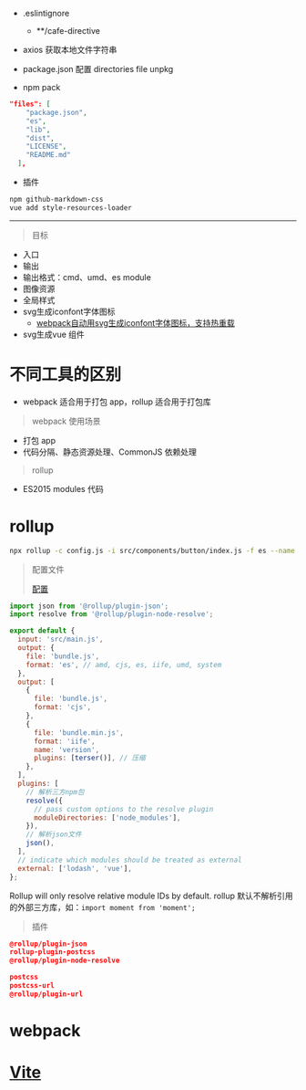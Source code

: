 - .eslintignore
  - **/cafe-directive


- axios 获取本地文件字符串
- package.json 配置 directories file unpkg
- npm pack

```json
"files": [
    "package.json",
    "es",
    "lib",
    "dist",
    "LICENSE",
    "README.md"
  ],
```



- 插件

```sh
npm github-markdown-css 
vue add style-resources-loader
```



---------------------



> 目标

- 入口
- 输出
- 输出格式：cmd、umd、es module
- 图像资源
- 全局样式
- svg生成iconfont字体图标
  - [webpack自动用svg生成iconfont字体图标，支持热重载](https://segmentfault.com/a/1190000017480480) 
- svg生成vue 组件



# 不同工具的区别

- webpack 适合用于打包 app，rollup 适合用于打包库

>  webpack 使用场景

- 打包 app
- 代码分隔、静态资源处理、CommonJS 依赖处理

> rollup

- ES2015 modules 代码

# rollup

```sh
npx rollup -c config.js -i src/components/button/index.js -f es --name "myBundle" -o bundle.js
```

> 配置文件
>
> [配置](https://bytenote.net/article/97582337432223745) 

```js
import json from '@rollup/plugin-json';
import resolve from '@rollup/plugin-node-resolve';

export default {
  input: 'src/main.js',
  output: {
    file: 'bundle.js',
    format: 'es', // amd, cjs, es, iife, umd, system
  },
  output: [
    {
      file: 'bundle.js',
      format: 'cjs',
    },
    {
      file: 'bundle.min.js',
      format: 'iife',
      name: 'version',
      plugins: [terser()], // 压缩
    },
  ],
  plugins: [
    // 解析三方npm包
    resolve({
      // pass custom options to the resolve plugin
      moduleDirectories: ['node_modules'],
    }),
    // 解析json文件
    json(),
  ],
  // indicate which modules should be treated as external
  external: ['lodash', 'vue'],
};
```

Rollup will only resolve relative module IDs by default. 
rollup 默认不解析引用的外部三方库，如：`import moment from 'moment';`



> 插件

```json
@rollup/plugin-json
rollup-plugin-postcss 
@rollup/plugin-node-resolve

postcss
postcss-url
@rollup/plugin-url 
```



# webpack

# [Vite](https://vitejs.dev/) 